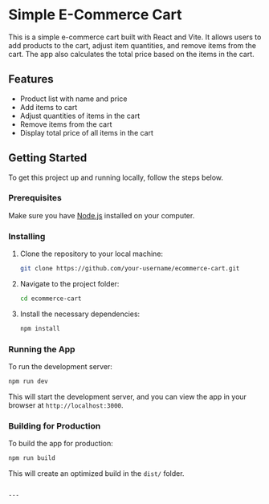 # Simple E-Commerce Cart

This is a simple e-commerce cart built with React and Vite. It allows users to add products to the cart, adjust item quantities, and remove items from the cart. The app also calculates the total price based on the items in the cart.

## Features

- Product list with name and price
- Add items to cart
- Adjust quantities of items in the cart
- Remove items from the cart
- Display total price of all items in the cart

## Getting Started

To get this project up and running locally, follow the steps below.

### Prerequisites

Make sure you have [Node.js](https://nodejs.org) installed on your computer.

### Installing

1. Clone the repository to your local machine:

   ```bash
   git clone https://github.com/your-username/ecommerce-cart.git
   ```

2. Navigate to the project folder:

   ```bash
   cd ecommerce-cart
   ```

3. Install the necessary dependencies:

   ```bash
   npm install
   ```

### Running the App

To run the development server:

```bash
npm run dev
```

This will start the development server, and you can view the app in your browser at `http://localhost:3000`.

### Building for Production

To build the app for production:

```bash
npm run build
```

This will create an optimized build in the `dist/` folder.

```plainText

---
